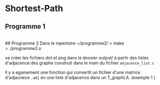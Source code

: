 # Shortest-Path
## Programme 1
<br>
## Programme 2
Dans le repertoire ~/programme2/
>  make <br>
> ./programme2.o <br>

va créer les fichiers dot et png dans le dossier output/  à partir des listes d'adjacence des graphe construit dans le main du fichier `adjacence_list.c`

Il y a egamement une fonction qui convertit un fichier d'une matrice d'adjacnece    `.adj` en une liste d'adjacence dans un T_graphLA. (exemple 1 )